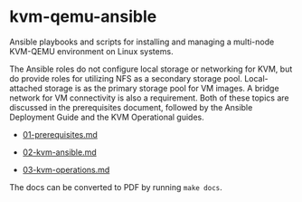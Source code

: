 kvm-qemu-ansible
=================

  Ansible playbooks and scripts for installing and managing a multi-node 
KVM-QEMU environment on Linux systems. 

  The Ansible roles do not configure local storage or networking for KVM, 
but do provide roles for utilizing NFS as a secondary storage pool. 
Local-attached storage is as the primary storage pool for VM images.
A bridge network for VM connectivity is also a requirement.  Both 
of these topics are discussed in the prerequisites document, followed by 
the Ansible Deployment Guide and the KVM Operational guides.

 - [01-prerequisites.md](docs/01-prerequisites.md)

 - [02-kvm-ansible.md](docs/02-kvm-ansible.md)

 - [03-kvm-operations.md](docs/03-kvm-operations.md)

The docs can be converted to PDF by running `make docs`.